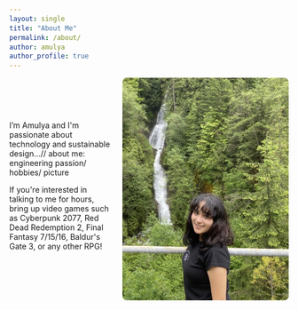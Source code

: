```yaml
---
layout: single
title: "About Me"
permalink: /about/
author: amulya
author_profile: true
--- 
```


<div style="display: flex; align-items: center; gap: 20px;">

<div style="flex: 1;">
I’m Amulya and I'm passionate about technology and sustainable design...// about me: engineering passion/ hobbies/ picture

If you're interested in talking to me for hours, bring up video games such as Cyberpunk 2077, Red Dead Redemption 2, Final Fantasy 7/15/16, Baldur's Gate 3, or any other RPG!
</div>

 <div style="flex-shrink: 0;">
    <img src="/profile.pic.jpg" alt="Amulya Pathania" style="width: 300px; border-radius: 8px;" />
  </div>

</div>
